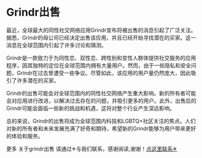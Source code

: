 # Grindr出售

最近，全球最大的同性社交网络应用Grindr宣布将被出售的消息引起了广泛关注。据悉，Grindr的母公司已经决定出售该应用，并且已经开始寻找潜在的买家。这一消息在全球范围内引起了许多讨论和猜测。

Grindr是一款致力于为同性恋、双性恋、跨性别和变性人群体提供社交服务的应用程序，因其独特的定位在全球范围内拥有大量用户。然而，由于一些隐私和安全问题，Grindr在过去曾遭受一些争议。尽管如此，该应用的用户量仍然庞大，因此吸引了许多潜在的买家。

Grindr的出售可能会对全球范围内的同性社交网络产生重大影响。新的所有者可能会对应用进行改进，以解决过去存在的问题，并吸引更多的用户。此外，出售后的Grindr可能会面临一些新的挑战和机遇，这将对整个行业产生深远影响。

总的来说，Grindr的出售将成为全球范围内科技和LGBTQ+社区关注的焦点。人们对新的所有者和未来发展充满了好奇和期待，希望新的Grindr能够为用户带来更好的体验和服务。

更多 关于grindr出售 请通过✈与我们联系，感谢阅读,谢谢！[点这里联系✈](https://w.k02.cc)
